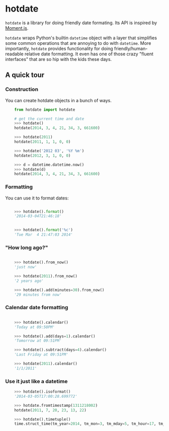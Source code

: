 hotdate
=======

`hotdate` is a library for doing friendly date formating. Its API is inspired by [Moment.js](http://momentjs.com).

`hotdate` wraps Python's builtin `datetime` object with a layer that simplifies some common operations that are annoying to do with `datetime`. More importantly, `hotdate` provides functionality for doing friendly/human-readable relative date formatting. It even has one of those crazy "fluent interfaces" that are so hip with the kids these days.

## A quick tour


### Construction

You can create hotdate objects in a bunch of ways.

```python
    from hotdate import hotdate

    # get the current time and date
    >>> hotdate()
    hotdate(2014, 3, 4, 21, 34, 3, 661600)
```

```python
    >>> hotdate(2011)
    hotdate(2011, 1, 1, 0, 0)
```

```python
    >>> hotdate('2012 03', '%Y %m')
    hotdate(2012, 3, 1, 0, 0)
```

```python
    >>> d = datetime.datetime.now()
    >>> hotdate(d)
    hotdate(2014, 3, 4, 21, 34, 3, 661600)
```

### Formatting

You can use it to format dates:


```python

	>>> hotdate().format()
	'2014-03-04T21:46:18'
```

```python
	
	>>> hotdate().format('%c')
	'Tue Mar  4 21:47:03 2014'
```

### "How long ago?"

```python

	>>> hotdate().from_now()
	'just now'
```

```python
	>>> hotdate(2011).from_now()
	'2 years ago'
```

```python
	>>> hotdate().add(minutes=30).from_now()
	'29 minutes from now'
```

### Calendar date formatting

```python

	>>> hotdate().calendar()
	'Today at 09:50PM'
```

```python
	>>> hotdate().add(days=1).calendar()
	'Tomorrow at 09:51PM'
```

```python
	>>> hotdate().subtract(days=4).calendar()
	'Last Friday at 09:51PM'
```

```python
	>>> hotdate(2011).calendar()
	'1/1/2011'
```

### Use it just like a datetime

```python
	>>> hotdate().isoformat()
	'2014-03-05T17:00:28.699772'
```

```python
	>>> hotdate.fromtimestamp(1311218002)
	hotdate(2011, 7, 20, 23, 13, 22)
```

```python
	>>> hotdate().timetuple()
	time.struct_time(tm_year=2014, tm_mon=3, tm_mday=5, tm_hour=17, tm_min=10, tm_sec=35, tm_wday=2, tm_yday=64, tm_isdst=-1)
```